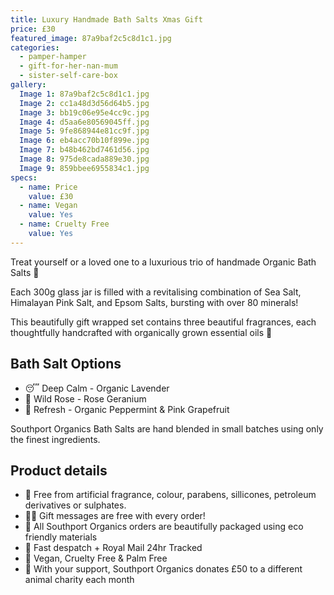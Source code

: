```yaml
---
title: Luxury Handmade Bath Salts Xmas Gift
price: £30
featured_image: 87a9baf2c5c8d1c1.jpg
categories:
  - pamper-hamper
  - gift-for-her-nan-mum
  - sister-self-care-box
gallery:
  Image 1: 87a9baf2c5c8d1c1.jpg
  Image 2: cc1a48d3d56d64b5.jpg
  Image 3: bb19c06e95e4cc9c.jpg
  Image 4: d5aa6e80569045ff.jpg
  Image 5: 9fe868944e81cc9f.jpg
  Image 6: eb4acc70b10f899e.jpg
  Image 7: b48b462bd7461d56.jpg
  Image 8: 975de8cada889e30.jpg
  Image 9: 859bbee6955834c1.jpg
specs:
  - name: Price
    value: £30
  - name: Vegan
    value: Yes
  - name: Cruelty Free
    value: Yes
---
```


Treat yourself or a loved one to a luxurious trio of handmade Organic Bath Salts 🛁

Each 300g glass jar is filled with a revitalising combination of Sea Salt, Himalayan Pink Salt, and Epsom Salts, bursting with over 80 minerals!

This beautifully gift wrapped set contains three beautiful fragrances, each thoughtfully handcrafted with organically grown essential oils 🌿

## Bath Salt Options

- 😴 Deep Calm - Organic Lavender
- 🌺 Wild Rose - Rose Geranium
- 🌊 Refresh - Organic Peppermint & Pink Grapefruit

Southport Organics Bath Salts are hand blended in small batches using only the finest ingredients.

## Product details

- 🍊 Free from artificial fragrance, colour, parabens, sillicones, petroleum derivatives or sulphates.
- ✍🏼 Gift messages are free with every order!
- 🌿 All Southport Organics orders are beautifully packaged using eco friendly materials
- 📮 Fast despatch + Royal Mail 24hr Tracked
- 🐰 Vegan, Cruelty Free & Palm Free
- 🐾 With your support, Southport Organics donates £50 to a different animal charity each month
